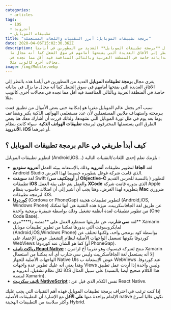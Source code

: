 ```yaml
---
categories:
  - articles
tags:
  - iOS
  - أندرويد
  - تطبيقات الموبايل
title: "برمجة تطبيقات الموبايل: أبرز التقنيات واللغات المستعملة"
date: 2020-04-06T15:02:30.362Z
description: يغري مجال **برمجة تطبيقات الموبايل** العديد من المطورين في أيامنا
  هذه بالنظر إلى الآفاق العديدة التي يفتحها أمامهم في سوق الشغل كما أنه مجال ما
  يزال في بداياته خاصة في المنطقة العربية وبالتالي المنافسة فيه أقل مما نجده في
  مجالات أخرى كالويب مثلا.
image: /img/Mobile.webp
---
```



يغري مجال **برمجة تطبيقات الموبايل** العديد من المطورين في أيامنا هذه بالنظر إلى الآفاق العديدة التي يفتحها أمامهم في سوق الشغل كما أنه مجال ما يزال في بداياته خاصة في المنطقة العربية وبالتالي المنافسة فيه أقل مما نجده في مجالات أخرى كالويب مثلا.

سبب آخر يجعل عالم الموبايل مغريا هو إمكانية جني بعض الأموال من تطبيق قمت ببرمجته واستهداف ملايين المستعملين لأن عدد مستعلمي الهواتف الذكية يكبر ويتضاعف يوما بعد يوم في ظل ثورة الموبايل التي نشهدها. ولذلك قررت أن أشارك معك هنا بعض الطرق التي يستعملها المحترفون لبرمجة **تطبيقات الهواتف الذكية**  سواء كانت بنظام **الأندرويد**، **iOS** أو غيرهما.

## كيف أبدأ طريقي في عالم برمجة تطبيقات الموبايل ؟

لتطوير تطبيقات الموبايل (Android,iOS...) يلزمك تعلم إحدى اللغات/التقنيات التالية :

* لغة **الجافا** لتطوير تطبيقات **أندرويد** وذلك بالإستعانة ببيئة العمل **أندرويد ستوديو** Android Studio الذي قامت شركة غوغل بتطويره خصيصا لهذا الغرض.
* لغة **سويفت** Swift (أو **أوبجكتيف سي Objective-C** بالنسبة للحرس القديم ) لتطوير تطبيقات **iOS** والعمل يتم على بيئة العمل **XCode** الذي بدوره قامت شركة Apple بتطويره لهذا الغرض، وهنا يجب أن أشير إلى أن امتلاك حاسوب بنظام **Mac** ضروري لبرمجة تطبيقات iOS.
* **[كوردوفا](https://cordova.apache.org)** (Cordova or PhoneGap) لتطوير تطبيقات هجينة (Android,iOS, Windows Phone) عن طريق لغة الجافاسكريبت، ميزة هذه التقنية هي أنها تمكنك من تطوير تطبيقات لعدة أنظمة تشغيل وذلك بواسطة شيفرة برمجية واحدة (One Code Base).
* لغة **سي شارب**، عن طريقها تستطيع العمل على **منصة زا\*\***مرن\*\* Xamarin لمايكروسوفت التي بدورها تمكننا من تطوير تطبيقات موبايل (Android,iOS,Windows Phone) بواسطة كود برمجي واحد، ولكنها تختلف عن كوردوفا بكونها تسعمل الواجهات الأصلية لنظام التشغيل عوض الإعتماد على WebViews كما هو الشأن عند كوردوفا (أو PhoneGap).
* **[رياكت ناتيف React Native](https://facebook.github.io/react-native/)** : منتج لشركة فيسبوك وهو تقريبا أخ لزامرن Xamarin إلا أنه يستعمل لغة الجافاسكريبت وليس سي شارب أي أنه يمكننا من استعمال الواجهات الأصلية للجهاز Native UIs عوض الإستعانة ب WebViews عند كوردوفا. وهذا يعني أنه عليك تطوير عدة واجهات Views وليس واحدة إذا أردت عمل تطبيق لكل نظام تشغيل، أندرويد و iOS على سبيل المثال (هذا الكلام صحيح أيضا بالنسبة لمنصة Xamarin).
* **[ناتيف سكريبت NativeScript](https://www.nativescript.org/)** : نفس الكلام الذي قيل عن React Native.

إذا كنت ترغب في احتراف برمجة تطبيقات الموبايل فهذه أهم التقنيات التي يجب عليك الإلمام بواحدة منها **على الأقل** مع الإشارة أن التطبيقات الأصلية native تكون غالبا أسرع وأكثر سلاسة من التطبيقات الهجينة Hybrid.